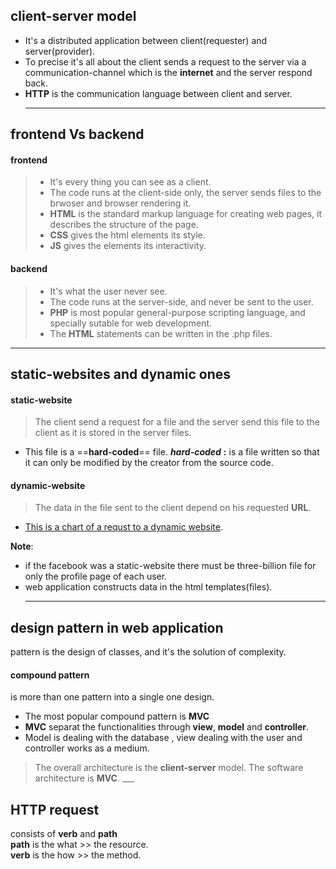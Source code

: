 ## client-server model
-  It's a distributed application between client(requester) and server(provider).
- To precise it's all about the client sends a request to the server via a communication-channel which is the **internet** and the server respond back.
- **HTTP** is the communication language between client and server.
    ___
## frontend Vs backend
#### frontend
> - It's every thing you can see as a client.
> - The code runs at the client-side only, the server sends files to the brwoser and browser rendering it. 
> - **HTML** is the standard markup language for creating web pages, it describes the structure of the page.
> - **CSS** gives the html elements its style.
> - **JS** gives the elements its interactivity.
#### backend 
> - It's what the user never see.
> - The code runs at the server-side, and never be sent to the user.
> - **PHP** is most popular general-purpose scripting language, and specially sutable for web development.
> - The **HTML** statements can be written in the .php files.
  ___
## static-websites and dynamic ones
#### static-website
> The client send a request for a file and the server send this file to the client as it is stored in the server files.
- This file is a ==**hard-coded**== file.
  ***hard-coded*** **:** is a file written so that it can only be modified by the creator from the source code.
#### dynamic-website
> The data in the file sent to the client depend on his requested **URL**.
- [This is a chart of a requst to a dynamic website](https://ibb.co/7S5JB3G).

**Note**: 
- if the facebook was a static-website there must be three-billion file for only the profile page of each user.
- web application constructs data in the html templates(files).
    ___
## design pattern in web application
pattern is the design of classes, and it's the solution of complexity.
<br>
#### compound pattern
is more than one pattern into a single one design.
+ The most popular compound pattern is **MVC**
+ **MVC** separat the functionalities through **view**, **model** and **controller**.
+ Model is dealing with the database , view dealing with the user and controller works as a medium.
> The overall architecture is the **client-server** model.
> The software architecture is **MVC**.
    ___
## HTTP request
consists of **verb** and **path**  
**path** is the what >> the resource.  
**verb** is the how  >> the method.



